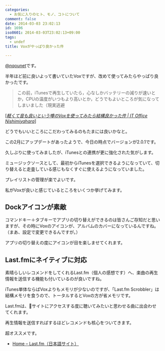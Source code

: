 ```yaml
---
categories:
  - お気に入りのヒト、モノ、コトについて
comment: false
date: 2014-03-03 23:02:13
id: 1696
iso8601: 2014-03-03T23:02:13+09:00
tags:
  - undef
title: Voxがやっぱり良かった件

---
```


<p><a href="https://twitter.com/nqounet">@nqounet</a>です。</p>

<p>半年ほど前に良いよって書いていたVoxですが、改めて使ってみたらやっぱり良かったです。</p>

<blockquote cite="http://www.nishimiyahara.net/2013/08/31/100000" title="軽くて音も良いという噂のVoxを使ってみたら結構良かった件 | IT Office Nishimiyahara" class="blockquote"><p>この前，iTunesで再生していたら，心なしかバッテリーの減りが速いとか，CPUの温度がいつもより高いとか，どうでもよいところが気になってしまいました（現実逃避  </p></blockquote>

<div class="cite">[<cite><a href="http://www.nishimiyahara.net/2013/08/31/100000">軽くて音も良いという噂のVoxを使ってみたら結構良かった件 | IT Office Nishimiyahara</a></cite>]</div>

<p>どうでもいいところにこだわってみるのもたまには良いかなと。</p>



<p>この2月にアップデートがあったようで、今日の時点でバージョンが2.0.1です。</p>

<p>久しぶりに使ってみましたが、iTunesとの連携が更に強化された気がします。</p>

<p>ミュージックソースとして、最初からiTunesを選択できるようになっていて、切り替えると走査している感じもなくすぐに使えるようになっていました。</p>

<p>プレイリストの管理が楽でよいです。</p>

<p>私がVoxが良いと感じているところをいくつか挙げてみます。</p>

<h2>Dockアイコンが素敵</h2>

<p>コマンドキー＋タブキーでアプリの切り替えができるのは皆さんご存知だと思いますが、その時にVoxのアイコンが、アルバムのカバーになっているんですね。（まあ、設定で変更できるんですが。）</p>

<p>アプリの切り替えの度にアイコンが目を楽しませてくれます。</p>

<h2>Last.fmにネイティブに対応</h2>

<p>素晴らしいレコメンドをしてくれるLast.fm（個人の感想です）へ、楽曲の再生情報を送信する機能も付いているのが良いですね。</p>

<p>iTunes単体ならばVoxよりもメモリが少ないのですが、「Last.fm Scrobbler」は結構メモリを食うので、トータルするとVoxの方が省メモリです。</p>

<p>Last.fmは、サイトにアクセスする度に聴いてみたいと思わせる曲に出会わせてくれます。</p>

<p>再生情報を送信すればするほどレコメンドも核心をついてきます。</p>

<p>超オススメです。</p>

<ul>
<li><a href="http://www.lastfm.jp/">Home – Last.fm（日本語サイト）</a></li>
</ul>
    	